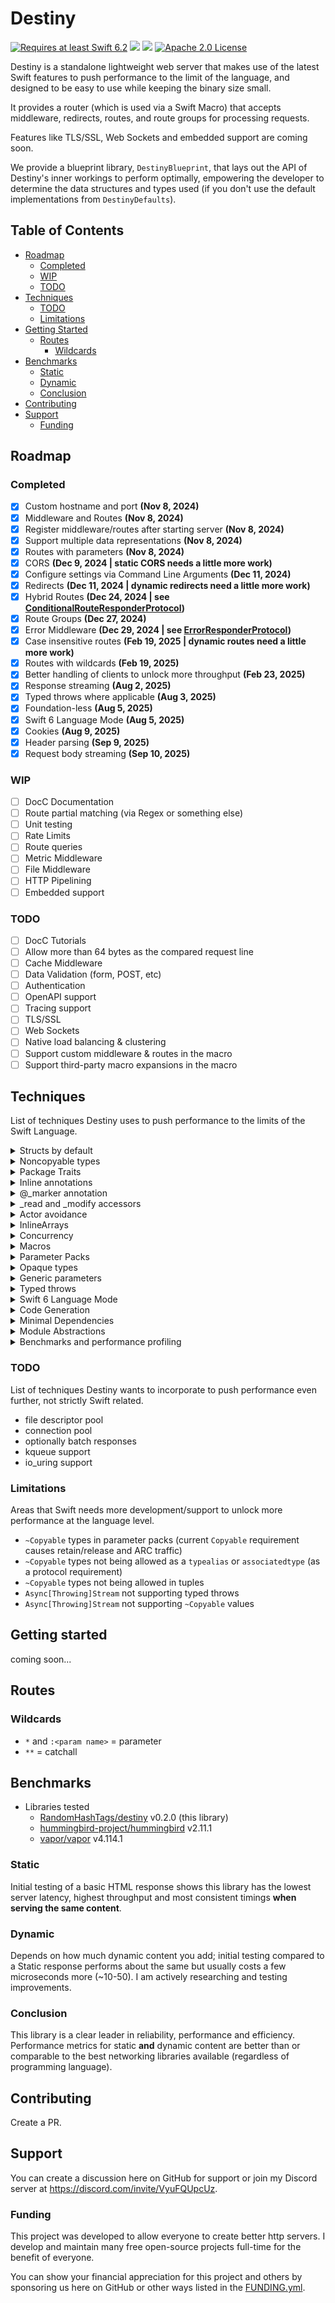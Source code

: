# Destiny

<a href="https://swift.org"><img src="https://img.shields.io/badge/Swift-6.2+-F05138?style=&logo=swift" alt="Requires at least Swift 6.2"></a> <img src="https://img.shields.io/badge/Platforms-Any-gold"> <a href="https://discord.com/invite/VyuFQUpcUz"><img src="https://img.shields.io/badge/Chat-Discord-7289DA?style=&logo=discord"></a> <a href="https://github.com/RandomHashTags/destiny/blob/main/LICENSE"><img src="https://img.shields.io/badge/License-Apache_2.0-blue" alt="Apache 2.0 License"></a>

Destiny is a standalone lightweight web server that makes use of the latest Swift features to push performance to the limit of the language, and designed to be easy to use while keeping the binary size small.

It provides a router (which is used via a Swift Macro) that accepts middleware, redirects, routes, and route groups for processing requests.

Features like TLS/SSL, Web Sockets and embedded support are coming soon.

We provide a blueprint library, `DestinyBlueprint`, that lays out the API of Destiny's inner workings to perform optimally, empowering the developer to determine the data structures and types used (if you don't use the default implementations from `DestinyDefaults`).

## Table of Contents

- [Roadmap](#roadmap)
  - [Completed](#completed)
  - [WIP](#wip)
  - [TODO](#todo)
- [Techniques](#techniques)
  - [TODO](#todo-1)
  - [Limitations](#limitations)
- [Getting Started](#getting-started)
  - [Routes](#routes)
    - [Wildcards](#wildcards)
- [Benchmarks](#benchmarks)
  - [Static](#static)
  - [Dynamic](#dynamic)
  - [Conclusion](#conclusion)
- [Contributing](#contributing)
- [Support](#support)
  - [Funding](#funding)

## Roadmap

### Completed

- [x] Custom hostname and port <b>(Nov 8, 2024)</b>
- [x] Middleware and Routes <b>(Nov 8, 2024)</b>
- [x] Register middleware/routes after starting server <b>(Nov 8, 2024)</b>
- [x] Support multiple data representations <b>(Nov 8, 2024)</b>
- [x] Routes with parameters <b>(Nov 8, 2024)</b>
- [x] CORS <b>(Dec 9, 2024 | static CORS needs a little more work)</b>
- [x] Configure settings via Command Line Arguments <b>(Dec 11, 2024)</b>
- [x] Redirects <b>(Dec 11, 2024 | dynamic redirects need a little more work)</b>
- [x] Hybrid Routes <b>(Dec 24, 2024 | see [ConditionalRouteResponderProtocol](https://github.com/RandomHashTags/destiny/tree/main/Sources/DestinyBlueprint/responders/ConditionalRouteResponderProtocol.swift))</b>
- [x] Route Groups <b>(Dec 27, 2024)</b>
- [x] Error Middleware <b>(Dec 29, 2024 | see [ErrorResponderProtocol](https://github.com/RandomHashTags/destiny/tree/main/Sources/DestinyBlueprint/responders/ErrorResponderProtocol.swift))</b>
- [x] Case insensitive routes <b>(Feb 19, 2025 | dynamic routes need a little more work)</b>
- [x] Routes with wildcards <b>(Feb 19, 2025)</b>
- [x] Better handling of clients to unlock more throughput <b>(Feb 23, 2025)</b>
- [x] Response streaming <b>(Aug 2, 2025)</b>
- [x] Typed throws where applicable <b>(Aug 3, 2025)</b>
- [x] Foundation-less <b>(Aug 5, 2025)</b>
- [x] Swift 6 Language Mode <b>(Aug 5, 2025)</b>
- [x] Cookies <b>(Aug 9, 2025)</b>
- [x] Header parsing <b>(Sep 9, 2025)</b>
- [x] Request body streaming <b>(Sep 10, 2025)</b>

### WIP

- [ ] DocC Documentation
- [ ] Route partial matching (via Regex or something else)
- [ ] Unit testing
- [ ] Rate Limits
- [ ] Route queries
- [ ] Metric Middleware
- [ ] File Middleware
- [ ] HTTP Pipelining
- [ ] Embedded support

### TODO

- [ ] DocC Tutorials
- [ ] Allow more than 64 bytes as the compared request line
- [ ] Cache Middleware
- [ ] Data Validation (form, POST, etc)
- [ ] Authentication
- [ ] OpenAPI support
- [ ] Tracing support
- [ ] TLS/SSL
- [ ] Web Sockets
- [ ] Native load balancing & clustering
- [ ] Support custom middleware & routes in the macro
- [ ] Support third-party macro expansions in the macro

## Techniques

List of techniques Destiny uses to push performance to the limits of the Swift Language.

<details>

<summary>Structs by default</summary>

To avoid heap allocation and pointer indirection

</details>

<details>

<summary>Noncopyable types</summary>

For better memory management and to avoid retain/release/ARC traffic

</details>

<details>

<summary>Package Traits</summary>

Allows even more control over expected behavior and functionality

</details>

<details>

<summary>Inline annotations</summary>

Where applicable, to reduce overhead as much as possible. `@inlinable` and `@inline(__always)` annotations can be disabled by removing the package traits `Inlinable` and `InlineAlways`.

</details>

<details>

<summary>@_marker annotation</summary>

Where applicable, to remove protocol witness tables (reducing binary size)

</details>

<details>

<summary>_read and _modify accessors</summary>

For optimal memory access where applicable (reducing overhead)

</details>

<details>

<summary>Actor avoidance</summary>

To encourage better state management and data structures

</details>

<details>

<summary>InlineArrays</summary>

To avoid heap allocations (especially in hot paths)

</details>

<details>

<summary>Concurrency</summary>

To maximize multi-core performance and support non-blocking operations

</details>

<details>

<summary>Macros</summary>

Unlocks compile-time optimizations for middleware, routers, routes, route groups, and route responders.

<b>Most runtime optimizations come from here.</b> This includes:

- auto generation of optimal data structures and functions (avoiding classes and existentials)
- perfect hashing for routes (if enabled & possible)

</details>

<details>

<summary>Parameter Packs</summary>

For compile-time array optimizations, reducing heap allocations and dynamic dispatch 

</details>

<details>

<summary>Opaque types</summary>

To avoid dynamic dispatch, existentials and boxing (especially in hot paths)

</details>

<details>

<summary>Generic parameters</summary>

Only where opaque types aren't applicable to avoid dynamic dispatch, existentials and boxing (especially in hot paths)

</details>

<details>

<summary>Typed throws</summary>

To improve runtime performance and a step closer to support embedded; eliminates heap allocation, metadata and dynamic dispatch for error handling

</details>

<details>

<summary>Swift 6 Language Mode</summary>

To avoid data races by enforcing compile time data race safety

</details>

<details>

<summary>Code Generation</summary>

For tedious work and easier development

</details>

<details>

<summary>Minimal Dependencies</summary>

To reduce binary size, simplify development and give full control over implementation details to the developer

- no Foundation
- no SwiftNIO

</details>

<details>

<summary>Module Abstractions</summary>

To simplify and allow more control over development implementations

</details>

<details>

<summary>Benchmarks and performance profiling</summary>

To determine best data structures and techniques for optimal performance without sacrificing functionality

</details>

### TODO

List of techniques Destiny wants to incorporate to push performance even further, not strictly Swift related.

- file descriptor pool
- connection pool
- optionally batch responses
- kqueue support
- io_uring support

### Limitations

Areas that Swift needs more development/support to unlock more performance at the language level.

- `~Copyable` types in parameter packs (current `Copyable` requirement causes retain/release and ARC traffic)
- `~Copyable` types not being allowed as a `typealias` or `associatedtype` (as a protocol requirement)
- `~Copyable` types not being allowed in tuples
- `Async[Throwing]Stream` not supporting typed throws
- `Async[Throwing]Stream` not supporting `~Copyable` values

## Getting started

coming soon...

## Routes

### Wildcards

- `*` and `:<param name>` = parameter
- `**` = catchall


## Benchmarks

- Libraries tested
  - [RandomHashTags/destiny](https://github.com/RandomHashTags/destiny) v0.2.0 (this library)
  - [hummingbird-project/hummingbird](https://github.com/hummingbird-project/hummingbird) v2.11.1
  - [vapor/vapor](https://github.com/vapor/vapor) v4.114.1

### Static

Initial testing of a basic HTML response shows this library has the lowest server latency, highest throughput and most consistent timings **when serving the same content**.

### Dynamic

Depends on how much dynamic content you add; initial testing compared to a Static response performs about the same but usually costs a few microseconds more (~10-50). I am actively researching and testing improvements.

### Conclusion

This library is a clear leader in reliability, performance and efficiency. Performance metrics for static **and** dynamic content are better than or comparable to the best networking libraries available (regardless of programming language).

## Contributing

Create a PR.

## Support

You can create a discussion here on GitHub for support or join my Discord server at https://discord.com/invite/VyuFQUpcUz.

### Funding

This project was developed to allow everyone to create better http servers. I develop and maintain many free open-source projects full-time for the benefit of everyone.

You can show your financial appreciation for this project and others by sponsoring us here on GitHub or other ways listed in the [FUNDING.yml](https://github.com/RandomHashTags/destiny/blob/main/.github/FUNDING.yml).